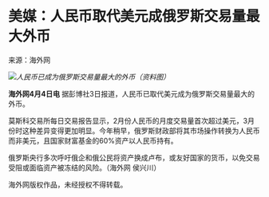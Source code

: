 # 美媒：人民币取代美元成俄罗斯交易量最大外币

来源：海外网

![](https://inews.gtimg.com/om_bt/OTF6fNrb2ZWCWizPaMXCPB0_f9jb1-nd9f8U9RCzLPbNgAA/1000)_人民币已成为俄罗斯交易量最大的外币（资料图）_

**海外网4月4日电** 据彭博社3日报道，人民币已取代美元成为俄罗斯交易量最大的外币。

莫斯科交易所每日交易报告显示，2月份人民币的月度交易量首次超过美元，3月份时这种差异变得更加明显。今年稍早，俄罗斯财政部将其市场操作转换为人民币而非美元，且国家财富基金的60%资产以人民币持有。

俄罗斯央行多次呼吁俄企和俄公民将资产换成卢布，或友好国家的货币，以免交易受阻或面临资产被冻结的风险。（海外网 侯兴川）

海外网版权作品，未经授权不得转载。

